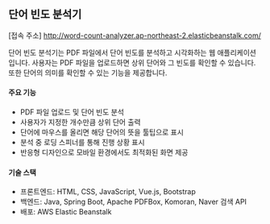 ## 단어 빈도 분석기

[접속 주소] <http://word-count-analyzer.ap-northeast-2.elasticbeanstalk.com/>

단어 빈도 분석기는 PDF 파일에서 단어 빈도를 분석하고 시각화하는 웹 애플리케이션입니다. 
사용자는 PDF 파일을 업로드하면 상위 단어와 그 빈도를 확인할 수 있습니다. 
또한 단어의 의미를 확인할 수 있는 기능을 제공합니다.

#### 주요 기능
- PDF 파일 업로드 및 단어 빈도 분석
- 사용자가 지정한 개수만큼 상위 단어 출력
- 단어에 마우스를 올리면 해당 단어의 뜻을 툴팁으로 표시
- 분석 중 로딩 스피너를 통해 진행 상황 표시
- 반응형 디자인으로 모바일 환경에서도 최적화된 화면 제공

#### 기술 스택
- 프론트엔드: HTML, CSS, JavaScript, Vue.js, Bootstrap
- 백엔드: Java, Spring Boot, Apache PDFBox, Komoran, Naver 검색 API
- 배포: AWS Elastic Beanstalk
